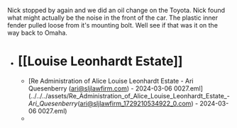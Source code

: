 Nick stopped by again and we did an oil change on the Toyota.  Nick found what might actually be the noise in the front of the car.  The plastic inner fender pulled loose from it's mounting bolt.  Well see if that was it on the way back to Omaha.

- # [[Louise Leonhardt Estate]]
	- [Re  Administration of Alice Louise Leonhardt Estate - Ari Quesenberry (ari@sljlawfirm.com) - 2024-03-06 0027.eml](../../../assets/Re_Administration_of_Alice_Louise_Leonhardt_Estate_-_Ari_Quesenberry_(ari@sljlawfirm_1729210534922_0.com) - 2024-03-06 0027.eml)
	-